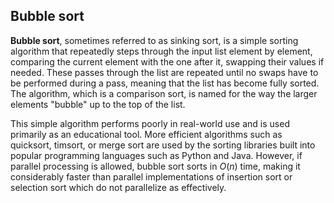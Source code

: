 ## Bubble sort

**Bubble sort**, sometimes referred to as sinking sort,
is a simple sorting algorithm that repeatedly steps through
the input list element by element, comparing the current element
with the one after it, swapping their values if needed.
These passes through the list are repeated until no swaps have to
be performed during a pass, meaning that the list has become fully sorted.
The algorithm, which is a comparison sort, is named for the way
the larger elements "bubble" up to the top of the list.

This simple algorithm performs poorly in real-world use and is used
primarily as an educational tool. More efficient algorithms such as
quicksort, timsort, or merge sort are used by the sorting libraries
built into popular programming languages such as Python and Java.
However, if parallel processing is allowed, bubble sort sorts in $O(n)$
time, making it considerably faster than parallel implementations
of insertion sort or selection sort which do not parallelize as effectively.
